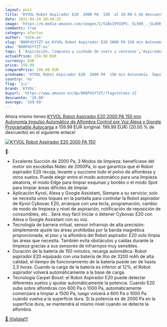 ```yaml
---
layout: post
title: 'KYVOL Robot Aspirador E20  2000 PA  150  al 20.00 % de descuento'
date: 2021-04-24 10:44:25
image: 'https://m.media-amazon.com/images/I/51BoI9YO3PS._SL500_._SL400_.jpg'
comments: true
category: ofertas
author: 'tole.es'
slug: 'B08P4SY7ZT-es KYVOL Robot Aspirador E20 2000 PA 150 min Autonomía...'
sku: 'B08P4SY7ZT-es'
tags: [ 'Aspiración, limpieza y cuidado de suelo y ventanas','Aspiradoras','Hogar y cocina','Robots aspiradores','alexa','kyvol', ]
actualPrice: 159.99 EUR
currency: EUR
price: 159.99
comparePrice: 199.99 EUR
prodname: 'KYVOL Robot Aspirador E20  2000 PA  150 min Autonomía  Impulso Automático de Alfombra  Control por Voz Alexa y Google  Programable  Autocarga'
country: 'es'
flag: '🇪🇸'
brand: 'KYVOL'
buyurl: 'https://www.amazon.es/dp/B08P4SY7ZT/?tag=tolees-21'
descuento: '20.00'
average: '159.99'
---
```


Ahora mismo tienes [KYVOL Robot Aspirador E20  2000 PA  150 min Autonomía  Impulso Automático de Alfombra  Control por Voz Alexa y Google  Programable  Autocarga](https://www.amazon.es/dp/B08P4SY7ZT/?tag=tolees-21) a 159.99 EUR (original: 199.99 EUR) (20.00 %  de descuento) en el siguiente enlace!

[![KYVOL Robot Aspirador E20  2000 PA  150 ](https://m.media-amazon.com/images/I/51BoI9YO3PS._SL500_._SL400_.jpg)](https://www.amazon.es/dp/B08P4SY7ZT/?tag=tolees-21)

🔎:

- Excelente Succión de 2000 Pa, 3 Modos de limpieza: benefíciese del motor sin escobillas Nidec de 2000Pa, lo que garantiza que el Robot aspirador E20 recoja, levante y succione todo el polvo de alfombras y otros suelos. Puede elegir entre el modo automático para una limpieza aleatoria, el modo Edge para limpiar esquinas y bordes o el modo Spot para limpiar áreas difíciles de limpiar.
- Aplicación Kyvol, Alexa y Google Assistant, Siempre a su servicio: solo se necesita unos toques en la pantalla para controlar la Robot aspirador de Kyvol Cybovac E20, arranque con una tecla, programación, cambio de modo de limpieza y nivel de aspiración, notificación de reposición de consumibles, etc.. Será muy fácil iniciar o detener Cybovac E20 con Alexa o Google Assistant con su voz.
- Tecnología de barrera virtual, sensor infrarrojo de alta precisión: simplemente ajuste las áreas prohibidas por la banda magnética proporcionada, el piso y la alfombra del Robot aspirador E20 solo limpia las áreas que necesita. También evita obstáculos y caídas durante la limpieza gracias a sus sensores de infrarrojos muy sensibles.
- Duración de la batería de 150 minutos, recarga automática: Robot aspirador E20 equipado con una batería de litio de 3200 mAh de alta calidad, el tiempo de funcionamiento de la batería puede ser de hasta 2,5 horas. Cuando la carga de la batería es inferior al 12%, el Robot aspirador volverá automáticamente a la base de carga.
- Tecnología Carpet Boost: el Robot Aspirador E20 puede detectar diferentes suelos y ajustar automáticamente la potencia. Cuando E20 sube sobre alfombras con 600 Pa o 1000 Pa, automáticamente comenzará a limpiar a 1500 Pa, luego volverá a 600 Pa o 1000 Pa cuando vuelva a la superficie dura. Si la potencia es de 2000 Pa en la superficie dura, se mantendrá al mismo nivel cuando se detecte la alfombra.

[🛒 Visítala!!!](https://www.amazon.es/dp/B08P4SY7ZT/?tag=tolees-21)
